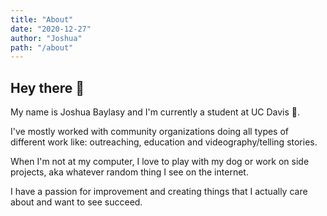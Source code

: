 ```yaml
---
title: "About"
date: "2020-12-27"
author: "Joshua"
path: "/about"
---
```


## Hey there 👋

My name is Joshua Baylasy and I'm currently a student at UC Davis 🐄.

I've mostly worked with community organizations doing all types of different work like: outreaching, education and videography/telling stories.

When I'm not at my computer, I love to play with my dog or work on side projects, aka whatever random thing I see on the internet.

I have a passion for improvement and creating things that I actually care about and want to see succeed.

